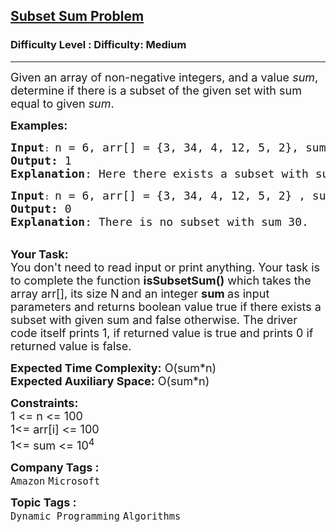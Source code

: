 <h2><a href="https://www.geeksforgeeks.org/problems/subset-sum-problem-1611555638/1?page=1&difficulty=Medium,Hard&status=unsolved&sortBy=submissions">Subset Sum Problem</a></h2><h3>Difficulty Level : Difficulty: Medium</h3><hr><div class="problems_problem_content__Xm_eO"><p><span style="font-size: 18px;">Given an array of non-negative integers, and a value <em>sum</em>, determine if there is a subset of the given set with sum equal to given <em>sum</em>.&nbsp;</span></p>
<p><span style="font-size: 18px;"><strong>Examples:</strong></span></p>
<pre><span style="font-size: 18px;"><strong>Input</strong></span>: <span style="font-size: 18px;">n = 6, arr[] = {3, 34, 4, 12, 5, 2}, sum = 9
<strong>Output:</strong>&nbsp;1&nbsp;
<strong>Explanation</strong>: Here there exists a subset with sum = 9, 4+3+2 = 9.</span>
</pre>
<pre><span style="font-size: 18px;"><strong>Input</strong></span>: <span style="font-size: 18px;">n = 6, arr[] = {3, 34, 4, 12, 5, 2} , sum = 30
<strong>Output:</strong>&nbsp;0&nbsp;
<strong>Explanation</strong>: There is no subset with sum 30.</span></pre>
<p><br><span style="font-size: 18px;"><strong>Your Task:&nbsp;&nbsp;</strong><br>You don't need to read input or print anything. Your task is to complete the function <strong>isSubsetSum()</strong>&nbsp;which takes the array arr[], its size N<strong>&nbsp;</strong>and an integer <strong>sum </strong>as input parameters and returns boolean value true if there exists a subset with given sum and false otherwise. The driver code itself prints 1, if returned value is true and prints 0 if returned value is false.</span></p>
<p><span style="font-size: 18px;"><strong>Expected Time Complexity:</strong> O(sum*n)<br><strong>Expected Auxiliary Space:</strong> O(sum*n)</span></p>
<p><span style="font-size: 18px;"><strong>Constraints:</strong><br>1 &lt;= n &lt;= 100</span><br><span style="font-size: 18px;">1&lt;= arr[i] &lt;= 100<br>1&lt;= sum &lt;= 10<sup>4</sup></span></p></div><p><span style=font-size:18px><strong>Company Tags : </strong><br><code>Amazon</code>&nbsp;<code>Microsoft</code>&nbsp;<br><p><span style=font-size:18px><strong>Topic Tags : </strong><br><code>Dynamic Programming</code>&nbsp;<code>Algorithms</code>&nbsp;